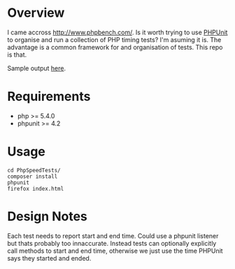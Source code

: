 # Overview
I came accross http://www.phpbench.com/. Is it worth trying to use [PHPUnit](https://phpunit.de/) to organise and run a collection of PHP timing tests? I'm asuming it is. The advantage is a common framework for and organisation of tests. This repo is that.

Sample output [here](https://sgpinkus.github.io/PhpSpeedTests/).

# Requirements

  * php >= 5.4.0
  * phpunit >= 4.2

# Usage

    cd PhpSpeedTests/
    composer install
    phpunit
    firefox index.html

# Design Notes
Each test needs to report start and end time. Could use a phpunit listener but thats probably too innaccurate. Instead tests can optionally explicitly call methods to start and end time, otherwise we just use the time PHPUnit says they started and ended.
